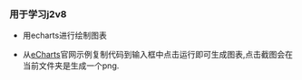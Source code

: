 ### 用于学习j2v8
- 用echarts进行绘制图表
+ 从[eCharts](http://echarts.baidu.com/examples/index.html)官网示例复制代码到输入框中点击运行即可生成图表,点击截图会在当前文件夹是生成一个png.
